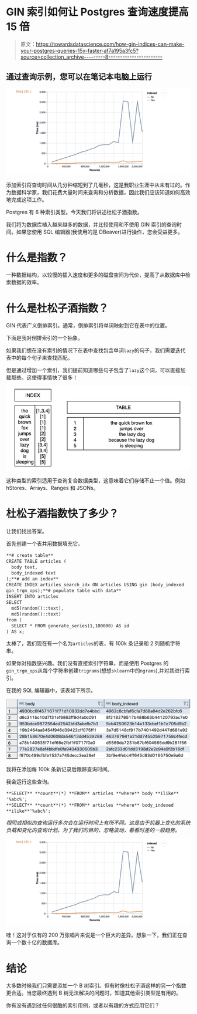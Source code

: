 # GIN 索引如何让 Postgres 查询速度提高 15 倍

> 原文：<https://towardsdatascience.com/how-gin-indices-can-make-your-postgres-queries-15x-faster-af7a195a3fc5?source=collection_archive---------8----------------------->

## 通过查询示例，您可以在笔记本电脑上运行

![](img/e4469dba64fec55bfd2088f7de2ca613.png)

添加索引将查询时间从几分钟缩短到了几毫秒，这是我职业生涯中从未有过的。作为数据科学家，我们花费大量时间来查询和分析数据，因此我们应该知道如何高效地完成这项工作。

Postgres 有 6 种索引类型。今天我们将讲述杜松子酒指数。

我们将为数据库植入越来越多的数据，并比较使用和不使用 GIN 索引的查询时间。如果您使用 SQL 编辑器(我使用的是 DBeaver)进行操作，您会受益更多。

# 什么是指数？

一种数据结构，以较慢的插入速度和更多的磁盘空间为代价，提高了从数据库中检索数据的效率。

# 什么是杜松子酒指数？

GIN 代表广义倒排索引。通常，倒排索引将单词映射到它在表中的位置。

下面是我对倒排索引的一个抽象。

如果我们想在没有索引的情况下在表中查找包含单词`lazy`的句子，我们需要迭代表中的每个句子来查找匹配。

但是通过增加一个索引，我们提前知道哪些句子包含了`lazy`这个词，可以直接加载那些。这使得事情快了很多！

![](img/2334981be89799c3ee20da46363e8f7b.png)

这种类型的索引适用于查询复合数据类型，这意味着它们存储不止一个值。例如 hStores、Arrays、Ranges 和 JSONs。

# 杜松子酒指数快了多少？

让我们找出答案。

首先创建一个表并用数据填充它。

```
**# create table**
CREATE TABLE articles (
  body text,
  body_indexed text
);**# add an index**
CREATE INDEX articles_search_idx ON articles USING gin (body_indexed gin_trgm_ops);**# populate table with data**
INSERT INTO articles
SELECT
  md5(random()::text),
  md5(random()::text)
from (
  SELECT * FROM generate_series(1,100000) AS id
) AS x;
```

太棒了，我们现在有一个名为`articles`的表，有 100k 条记录和 2 列随机字符串。

如果你对指数感兴趣。我们没有直接索引字符串，而是使用 Postgres 的`gin_trgm_ops`从每个字符串创建`trigrams`(想想`sklearn`中的`ngrams`),并对其进行索引。

在我的 SQL 编辑器中，该表如下所示。

![](img/87f33c0f4dfbf836857742185a5c9c0c.png)

我将在添加每 100k 条新记录后跟踪查询时间。

我会运行这些查询。

```
**SELECT** **count**(*) **FROM** articles **where** body **ilike** '%abc%';
**SELECT** **count**(*) **FROM** articles **where** body_indexed **ilike**'%abc%';
```

*相同或相似的查询运行多次会在运行时间上有所不同。这是由于机器上变化的系统负载和变化的查询计划。为了我们的目的，忽略波动，看看时差的一般趋势。*

![](img/e4469dba64fec55bfd2088f7de2ca613.png)

哇！这对于仅有的 200 万张唱片来说是一个巨大的差异。想象一下，我们正在查询一个数十亿的数据库。

# 结论

大多数时候我们只需要添加一个 B 树索引。但有时像杜松子酒这样的另一个指数更合适。当您最终遇到 B 树无法解决的问题时，知道其他索引类型是有用的。

你有没有遇到过任何很酷的索引用例，或者以有趣的方式应用它们？